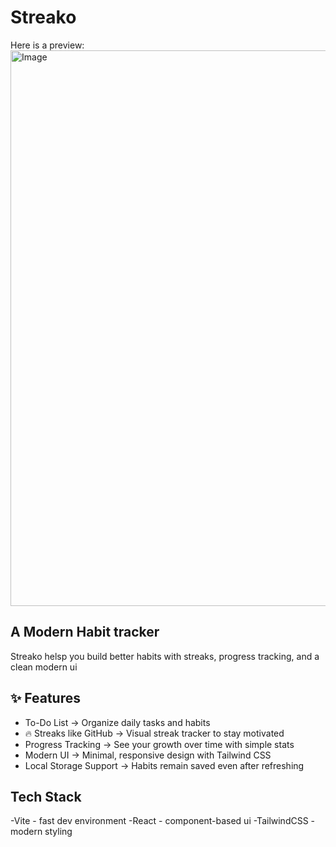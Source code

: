 # Streako

Here is a preview:
<img width="1378" height="889" alt="Image" src="https://github.com/user-attachments/assets/e02b7492-ac76-49d4-96b4-5892a2b3e3c2" />

<h2>A Modern Habit tracker</h2>
<p>Streako helsp you build better habits with streaks, progress tracking, and a clean modern ui</p>


## ✨ Features

- To-Do List → Organize daily tasks and habits
- 🔥 Streaks like GitHub → Visual streak tracker to stay motivated
- Progress Tracking → See your growth over time with simple stats
- Modern UI → Minimal, responsive design with Tailwind CSS
- Local Storage Support → Habits remain saved even after refreshing

## Tech Stack

-Vite - fast dev environment
-React - component-based ui
-TailwindCSS - modern styling

